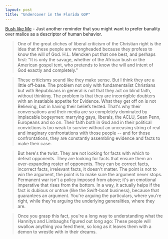 ```yaml
---
layout: post
title: "Undercover in the Florida GOP"
---
```




<a href="http://www.rollingstone.com/politics/story/_/id/6539082?">Bush like Me</a> - Just another reminder that you might want to prefer banality over malice as a descriptor of human behavior.

<blockquote>One of the great cliches of liberal criticism of the Christian right is the idea that these people are wrongheaded because they profess to know the will of God. H.L. Mencken put that one best, and perhaps first: "It is only the savage, whether of the African bush or the American gospel tent, who pretends to know the will and intent of God exactly and completely."</blockquote>

<blockquote>These criticisms sound like they make sense. But I think they are a little off-base. The problem not only with fundamentalist Christians but with Republicans in general is not that they act on blind faith, without thinking. The problem is that they are incorrigible doubters with an insatiable appetite for Evidence. What they get off on is not Believing, but in having their beliefs tested. That's why their conversations and their media are so completely dominated by implacable bogeymen: marrying gays, liberals, the ACLU, Sean Penn, Europeans and so on. Their faith both in God and in their political convictions is too weak to survive without an unceasing string of real and imaginary confrontations with those people -- and for those confrontations, they are constantly assembling evidence and facts to make their case.</blockquote>

<blockquote>But here's the twist. They are not looking for facts with which to defeat opponents. They are looking for facts that ensure them an ever-expanding roster of opponents. They can be correct facts, incorrect facts, irrelevant facts, it doesn't matter. The point is not to win the argument, the point is to make sure the argument never stops. Permanent war isn't a policy imposed from above; it's an emotional imperative that rises from the bottom. In a way, it actually helps if the fact is dubious or untrue (like the Swift-boat business), because that guarantees an argument. You're arguing the particulars, where you're right, while they're arguing the underlying generalities, where they are.</blockquote>

<blockquote>Once you grasp this fact, you're a long way to understanding what the Hannitys and Limbaughs figured out long ago: These people will swallow anything you feed them, so long as it leaves them with a demon to wrestle with in their dreams.</blockquote>


